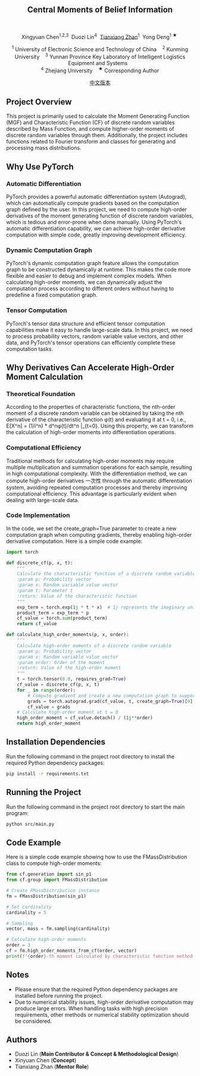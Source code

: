 <div align="center">

  <h2>Central Moments of Belief Information</h2>

  <br>
  
  <p>
      Xingyuan Chen<sup>1,2,3</sup>&nbsp;
      Duozi Lin<sup>4</sup>&nbsp;
      <a href="https://ztxtech.github.io/">Tianxiang Zhan</a><sup>1</sup>&nbsp;
      Yong Deng<sup>1 ★</sup>&nbsp;
  </p>
  
  <p>
      <sup>1</sup> University of Electronic Science and Technology of China &nbsp;&nbsp;
      <sup>2</sup> Kunming University &nbsp;&nbsp; 
      <sup>3</sup> Yunnan Province Key Laboratory of Intelligent Logistics Equipment and Systems &nbsp;&nbsp; <br>
      <sup>4</sup> Zhejiang University &nbsp;&nbsp; 
      <sup>★</sup> Corresponding Author <br>
  </p>
  
  <p align="center">
    <a href="./README_zh.md">中文版本</a>
  </p>
  
</div>

## Project Overview

This project is primarily used to calculate the Moment Generating Function (MGF) and Characteristic Function (CF) of discrete random variables described by Mass Function, and compute higher-order moments of discrete random variables through them. Additionally, the project includes functions related to Fourier transform and classes for generating and processing mass distributions.

## Why Use PyTorch

### Automatic Differentiation

PyTorch provides a powerful automatic differentiation system (Autograd), which can automatically compute gradients based on the computation graph defined by the user. In this project, we need to compute high-order derivatives of the moment generating function of discrete random variables, which is tedious and error-prone when done manually. Using PyTorch's automatic differentiation capability, we can achieve high-order derivative computation with simple code, greatly improving development efficiency.

### Dynamic Computation Graph

PyTorch's dynamic computation graph feature allows the computation graph to be constructed dynamically at runtime. This makes the code more flexible and easier to debug and implement complex models. When calculating high-order moments, we can dynamically adjust the computation process according to different orders without having to predefine a fixed computation graph.

### Tensor Computation

PyTorch's tensor data structure and efficient tensor computation capabilities make it easy to handle large-scale data. In this project, we need to process probability vectors, random variable value vectors, and other data, and PyTorch's tensor operations can efficiently complete these computation tasks.

## Why Derivatives Can Accelerate High-Order Moment Calculation

### Theoretical Foundation

According to the properties of characteristic functions, the nth-order moment of a discrete random variable can be obtained by taking the nth derivative of the characteristic function φ(t) and evaluating it at t = 0, i.e., E[X^n] = (1/i^n) \* d^nφ(t)/dt^n |\_{t=0}. Using this property, we can transform the calculation of high-order moments into differentiation operations.

### Computational Efficiency

Traditional methods for calculating high-order moments may require multiple multiplication and summation operations for each sample, resulting in high computational complexity. With the differentiation method, we can compute high-order derivatives 一次性 through the automatic differentiation system, avoiding repeated computation processes and thereby improving computational efficiency. This advantage is particularly evident when dealing with large-scale data.

### Code Implementation

In the code, we set the create_graph=True parameter to create a new computation graph when computing gradients, thereby enabling high-order derivative computation. Here is a simple code example:

```python
import torch

def discrete_cf(p, x, t):
    """
    Calculate the characteristic function of a discrete random variable
    :param p: Probability vector
    :param x: Random variable value vector
    :param t: Parameter t
    :return: Value of the characteristic function
    """
    exp_term = torch.exp(1j * t * x)  # 1j represents the imaginary unit
    product_term = exp_term * p
    cf_value = torch.sum(product_term)
    return cf_value

def calculate_high_order_moments(p, x, order):
    """
    Calculate high-order moments of a discrete random variable
    :param p: Probability vector
    :param x: Random variable value vector
    :param order: Order of the moment
    :return: Value of the high-order moment
    """
    t = torch.tensor(0.0, requires_grad=True)
    cf_value = discrete_cf(p, x, t)
    for _ in range(order):
        # Compute gradient and create a new computation graph to support high-order derivative computation
        grads = torch.autograd.grad(cf_value, t, create_graph=True)[0]
        cf_value = grads
    # Calculate high-order moment at t = 0
    high_order_moment = cf_value.detach() / (1j**order)
    return high_order_moment
```

## Installation Dependencies

Run the following command in the project root directory to install the required Python dependency packages:

```bash
pip install -r requirements.txt
```

## Running the Project

Run the following command in the project root directory to start the main program:

```bash
python src/main.py
```

## Code Example

Here is a simple code example showing how to use the FMassDistribution class to compute high-order moments:

```python
from cf.generation import sin_p1
from cf.group import FMassDistribution

# Create FMassDistribution instance
fm = FMassDistribution(sin_p1)

# Set cardinality
cardinality = 5

# Sampling
vector, mass = fm.sampling(cardinality)

# Calculate high-order moments
order = 3
cf = fm.high_order_moments_from_cf(order, vector)
print(f"{order}-th moment calculated by characteristic function method: {cf}")
```

## Notes

- Please ensure that the required Python dependency packages are installed before running the project.
- Due to numerical stability issues, high-order derivative computation may produce large errors. When handling tasks with high precision requirements, other methods or numerical stability optimization should be considered.

## Authors

- Duozi Lin (**Main Contributor & Concept & Methodological Design**)
- Xinyuan Chen (**Concept**)
- Tianxiang Zhan (**Mentor Role**)
